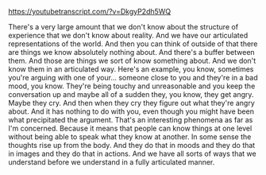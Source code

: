 https://youtubetranscript.com/?v=DkgyP2dh5WQ

 There's a very large amount that we don't know about the structure of experience that we don't know about reality. And we have our articulated representations of the world. And then you can think of outside of that there are things we know absolutely nothing about. And there's a buffer between them. And those are things we sort of know something about. And we don't know them in an articulated way. Here's an example, you know, sometimes you're arguing with one of your... someone close to you and they're in a bad mood, you know. They're being touchy and unreasonable and you keep the conversation up and maybe all of a sudden they, you know, they get angry. Maybe they cry. And then when they cry they figure out what they're angry about. And it has nothing to do with you, even though you might have been what precipitated the argument. That's an interesting phenomena as far as I'm concerned. Because it means that people can know things at one level without being able to speak what they know at another. In some sense the thoughts rise up from the body. And they do that in moods and they do that in images and they do that in actions. And we have all sorts of ways that we understand before we understand in a fully articulated manner.